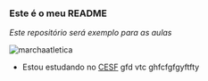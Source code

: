 ### **Este é o meu README**

_Este repositório será exemplo para as aulas_


![marchaatletica](https://media.tenor.com/WJkDq43ixbIAAAAM/%E3%83%80%E3%83%B3%E3%82%B9-%E3%82%A6%E3%82%AD%E3%82%A6%E3%82%AD.gif)

- Estou estudando no [CESF](https://cesfcl.com.br/)
gfd vtc ghfcfgfgyftfty
